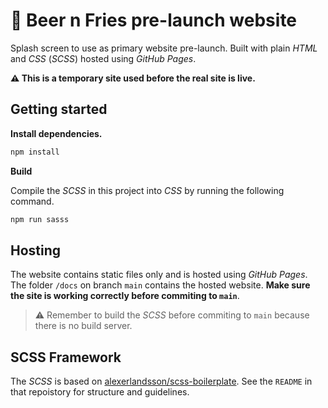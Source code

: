 # 🚀 Beer n Fries pre-launch website

Splash screen to use as primary website pre-launch. Built with plain _HTML_ and _CSS_ (_SCSS_) hosted using _GitHub Pages_.

__⚠️ This is a temporary site used before the real site is live.__

## Getting started

__Install dependencies.__

```bash
npm install
```

__Build__

Compile the _SCSS_ in this project into _CSS_ by running the following command.

```bash
npm run sasss
```

## Hosting

The website contains static files only and is hosted using _GitHub Pages_. The folder `/docs` on branch `main` contains the hosted website. __Make sure the site is working correctly before commiting to `main`__.

>⚠️ Remember to build the _SCSS_ before commiting to `main` because there is no build server.

## SCSS Framework

The _SCSS_ is based on [alexerlandsson/scss-boilerplate](https://github.com/alexerlandsson/scss-boilerplate). See the `README` in that repoistory for structure and guidelines.
